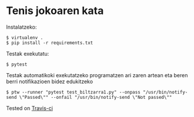 # Tenis jokoaren kata

Instalatzeko:

    $ virtualenv .
    $ pip install -r requirements.txt

Testak exekutatu:

    $ pytest

Testak automatikoki exekutatzeko programatzen ari zaren artean eta
beren berri notifikazioen bidez edukitzeko

    $ ptw --runner "pytest test_biltzarra1.py" --onpass "/usr/bin/notify-send \"Passed\"" --onfail "/usr/bin/notify-send \"Not passed\""

Tested on [Travis-ci](https://travis-ci.org/erral/setlem3-tdd)
